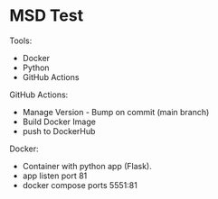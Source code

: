 ﻿# MSD Test
Tools:
- Docker
- Python
- GitHub Actions

GitHub Actions:
- Manage Version - Bump on commit (main branch)
- Build Docker Image
- push to DockerHub

Docker:
- Container with python app (Flask).
- app listen port 81
- docker compose ports 5551:81


